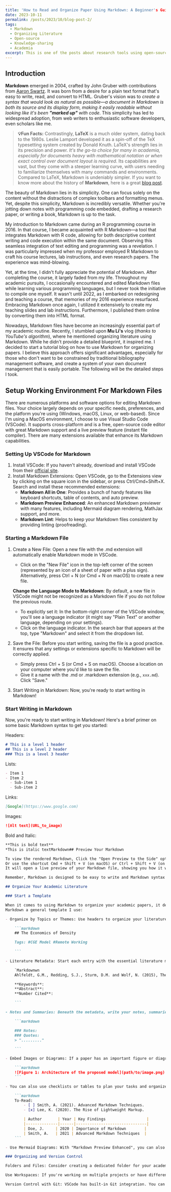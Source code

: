 ```yaml
---
title: 'How to Read and Organize Paper Using Markdown: A Beginner's Guide for Academia'
date: 2023-10-11
permalink: /posts/2023/10/blog-post-2/
tags:
  - Markdown
  - Organizing Literature
  - Open-source
  - Knowledge-sharing
  - Academia
excerpt: This is one of the posts about research tools using open-source solutions.
---
```


## Introduction

**Markdown** emerged in 2004, crafted by John Gruber with contributions from [Aaron Swartz](https://daringfireball.net/projects/markdown/). It was born from a desire for a plain text format that's easy to write, read, and convert to HTML. Gruber's vision was to *create a syntax that would look as natural as possible—a document in Markdown is both its source and its display form, making it easily readable without looking like it's been **"marked up"** with code*. This simplicity has led to widespread adoption, from web writers to enthusiastic software developers, even scholars like me.

> **:bulb:Fun Facts:** Contrastingly, **LaTeX** is a much older system, dating back to the 1980s. Leslie Lamport developed it as a spin-off of the TeX typesetting system created by Donald Knuth. LaTeX's strength lies in its precision and power. *It's the go-to choice for many in academia, especially for documents heavy with mathematical notation or when exact control over document layout is required*. Its capabilities are vast, but they come with a steeper learning curve, with users needing to familiarize themselves with many commands and environments. Compared to LaTeX, Markdown is undeniably simpler. If you want to know more about the history of **Markdown**, here is a great [blog post](https://www.taskade.com/blog/markdown-history/).

The beauty of Markdown lies in its simplicity. One can focus solely on the content without the distractions of complex toolbars and formatting menus. Yet, despite this simplicity, Markdown is incredibly versatile. Whether you're jotting down notes with programming code embedded, drafting a research paper, or writing a book, Markdown is up to the task.

My introduction to Markdown came during an R programming course in 2016. In that course, I became acquainted with R Markdown—a tool that integrates Markdown with R code, allowing for both descriptive content writing and code execution within the same document. Observing this seamless integration of text editing and programming was a revelation. I was particularly impressed when my professor employed R Markdown to craft his course lectures, lab instructions, and even research papers. The experience was mind-blowing.

Yet, at the time, I didn't fully appreciate the potential of Markdown. After completing the course, it largely faded from my life. Throughout my academic pursuits, I occasionally encountered and edited Markdown files while learning various programming languages, but I never took the initiative to compile one myself. It wasn't until 2022, as I embarked on redesigning and teaching a course, that memories of my 2016 experience resurfaced. Embracing Markdown once again, I utilized it extensively to create my teaching slides and lab instructions. Furthermore, I published them online by converting them into HTML format.

Nowadays, Markdown files have become an increasingly essential part of my academic routine. Recently, I stumbled upon **Mu Li's** vlog (*thanks to YouTube's algorithm*), where he mentioned organizing literature using Markdown. While he didn't provide a detailed blueprint, it inspired me. I decided to start a tutorial blog on how to use Markdown for organizing papers. I believe this approach offers significant advantages, especially for those who don't want to be constrained by traditional bibliography management software, and create a system of your own document management that is easily portable. The following will be the detailed steps I took.

## Setup Working Environment For Markdown Files

There are numerous platforms and software options for editing Markdown files. Your choice largely depends on your specific needs, preferences, and the platform you're using (Windows, macOS, Linux, or web-based). Since I'm using a MacOS environment, I choose to use Visual Studio Code (VSCode). It supports cross-platform and is a free, open-source code editor with great Markdown support and a live preview feature (instant file compiler). There are many extensions available that enhance its Markdown capabilities.

### Setting Up VSCode for Markdown

1. Install VSCode: If you haven't already, download and install VSCode from their [official site](https://code.visualstudio.com).
2. Install Markdown Extensions: Open VSCode, go to the Extensions view by clicking on the square icon in the sidebar, or press Ctrl/Cmd+Shift+X. Search and install these recommended extensions:
    - **Markdown All in One**: Provides a bunch of handy features like keyboard shortcuts, table of contents, and auto preview.
    - **Markdown Preview Enhanced**: An enhanced Markdown previewer with many features, including Mermaid diagram rendering, MathJax support, and more.
    - **Markdown Lint**: Helps to keep your Markdown files consistent by providing linting (proofreading).

### Starting a Markdown File

1. Create a New File: Open a new file with the .md extension will automatically enable Markdown mode in VSCode.

    - Click on the "New File" icon in the top-left corner of the screen (represented by an icon of a sheet of paper with a plus sign). Alternatively, press Ctrl + N (or Cmd + N on macOS) to create a new file.

    **Change the Language Mode to Markdown**: By default, a new file in VSCode might not be recognized as a Markdown file if you do not follow the previous route.
    - To explicitly set it: In the bottom-right corner of the VSCode window, you'll see a language indicator (it might say "Plain Text" or another language, depending on your settings).
    - Click on the language indicator. In the search bar that appears at the top, type "Markdown" and select it from the dropdown list.
2. Save the File: Before you start writing, saving the file is a good practice. It ensures that any settings or extensions specific to Markdown will be correctly applied.
    - Simply press Ctrl + S (or Cmd + S on macOS). Choose a location on your computer where you'd like to save the file.
    - Give it a name with the .md or .markdown extension (e.g., `xxx.md`). Click "Save."
3. Start Writing in Markdown: Now, you're ready to start writing in Markdown!

### Start Writing in Markdown

Now, you're ready to start writing in Markdown! Here's a brief primer on some basic Markdown syntax to get you started:

Headers:

```markdown
# This is a level 1 header
## This is a level 2 header
### This is a level 3 header
```

Lists:

```markdown
- Item 1
- Item 2
  - Sub-item 1
  - Sub-item 2
```

Links:

```markdown
[Google](https://www.google.com)
```

Images:

```markdown
![Alt text](URL_to_image)
```

Bold and Italic:

```markdown
**This is bold text**
*This is italic textMarkdown## Preview Your Markdown

To view the rendered Markdown, Click the "Open Preview to the Side" option by right-clicking your mouse anywhere in your Markdown editor.
Or use the shortcut Cmd + Shift + V (on macOS) or Ctrl + Shift + V (on Windows/Linux) to toggle the Markdown preview.
It will open a live preview of your Markdown file, showing you how it will look when rendered.

Remember, Markdown is designed to be easy to write and Markdown syntax is intuitive. As you continue to use it, you'll become more familiar with its features and capabilities. There are tons of resources online for Markdown syntax. You can always [Google](https://www.google.com/search?client=safari&rls=en&q=markdown+cheat+sheet&ie=UTF-8&oe=UTF-8) them yourself.

## Organize Your Academic Literature

### Start a Template

When it comes to using Markdown to organize your academic papers, it depends on your preference and practice. Remember, the key to efficient note-taking is consistency. Find a style that suits you and stick with it. Over time, you'll amass a valuable database of insights from various papers, all neatly organized and easily accessible!
Markdown a general template I use:

- Organize by Topics or Themes: Use headers to organize your literature by topics or themes. Categorization using Tags: You can add tags to categorize and filter through your notes easily.

    ```markdown
    ## The Economics of Density

    Tags: #CGE Model #Remote Working
    
    ```

- Literature Metadata: Start each entry with the essential literature metadata.

    `Markdownwn
    Ahlfeldt, G.M., Redding, S.J., Sturm, D.M. and Wolf, N. (2015), The Economics of Density: Evidence From the Berlin Wall. Econometrica, 83: 2127-2189. [Paper Online Link;](https://doi.org/10.3982/ECTA10876) [PDF](path/to/local/file)

    **Keywords**: 
    **Abstract**:
    **Number Cited**: 

    ```

- Notes and Summaries: Beneath the metadata, write your notes, summaries, and important quotes.

    ```markdown

    ### Notes: 
    ### Quotes: 
    > "........."

    ```

- Embed Images or Diagrams: If a paper has an important figure or diagram, you can embed it directly into your markdown file.

    ```markdown
    ![Figure 1: Architecture of the proposed model](path/to/image.png)
    ```

- You can also use checklists or tables to plan your tasks and organize your literature reviews.

    ```markdown
    To-Read:
        - [ ] Smith, A. (2021). Advanced Markdown Techniques.
        - [x] Lee, K. (2020). The Rise of Lightweight Markup.

        | Author       | Year | Key Findings                  |
        |--------------|------|-------------------------------|
        | Doe, J.     | 2020 | Importance of Markdown        |
        | Smith, A.   | 2021 | Advanced Markdown Techniques  |
    ```

- Use Mermaid Diagrams: With "Markdown Preview Enhanced", you can also embed Mermaid diagrams directly in your notes.

### Organizing and Version Control

Folders and Files: Consider creating a dedicated folder for your academic notes within which you can have sub-folders based on topics, conferences, or any other categorization scheme. Use the VSCode Explorer (Ctrl+Shift+E) to navigate through these.

Use Workspaces: If you're working on multiple projects or have different sets of papers, you might want to consider using the "Workspaces" feature in VSCode. This allows you to have different editor settings and extensions for different projects.

Version Control with Git: VSCode has built-in Git integration. You can initialize a Git repository in your notes directory, allowing you to track changes, save versions, and even sync with online platforms like GitHub or GitLab.
